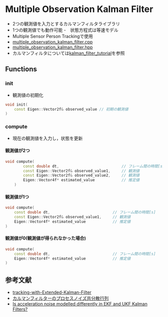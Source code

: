 # Multiple Observation Kalman Filter
- 2つの観測値を入力とするカルマンフィルタライブラリ
- 1つの観測値でも動作可能
-　状態方程式は等速モデル
- Multiple Sensor Person Trackingで使用
- [multiple_observation_kalman_filter.cpp](multiple_observation_kalman_filter/src/multiple_observation_kalman_filter.cpp)
- [multiple_observation_kalman_filter.hpp](multiple_observation_kalman_filter/src/multiple_observation_kalman_filter.cpp)
- カルマンフィルタについては[kalman_filter_tutorial](https://github.com/TeamSOBITS/kalman_filter_tutorial)を参照

## Functions
### init
- 観測値の初期化
```c++
void init(
    const Eigen::Vector2f& observed_value // 初期の観測値
)
```
### compute
- 現在の観測値を入力し，状態を更新

#### 観測値が2つ
```c++
void compute(
        const double dt,                            // フレーム間の時間[s]
        const Eigen::Vector2f& observed_value1,     // 観測値
        const Eigen::Vector2f& observed_value2,     // 観測値
        Eigen::Vector4f* estimated_value            // 推定値
    )
```

#### 観測値が1つ
```c++
void compute(
    const double dt,                            // フレーム間の時間[s]
    const Eigen::Vector2f& observed_value1,     // 観測値
    Eigen::Vector4f* estimated_value            // 推定値
)
```

#### 観測値が0(観測値が得られなかった場合)
```c++
void compute(
    const double dt,                            // フレーム間の時間[s]
    Eigen::Vector4f* estimated_value            // 推定値
)
```

## 参考文献
- [tracking-with-Extended-Kalman-Filter](https://github.com/JunshengFu/tracking-with-Extended-Kalman-Filter/blob/master/src/tracking.cpp)
- [カルマンフィルターのプロセスノイズ共分散行列
](https://gordiustears.net/process-noise-covariance-matrix-of-kalman-filter/)
- [Is acceleration noise modelled differently in EKF and UKF Kalman Filters?]( https://dsp.stackexchange.com/questions/43966/is-acceleration-noise-modelled-differently-in-ekf-and-ukf-kalman-filters)